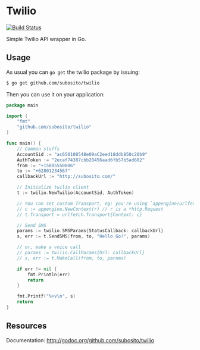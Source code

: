 # Twilio

[![Build Status](https://travis-ci.org/subosito/twilio.png)](https://travis-ci.org/subosito/twilio)

Simple Twilio API wrapper in Go.

## Usage

As usual you can `go get` the twilio package by issuing:

```bash
$ go get github.com/subosito/twilio
```

Then you can use it on your application:

```go
package main

import (
	"fmt"
	"github.com/subosito/twilio"
)

func main() {
	// Common stuffs
	AccountSid := "ac650108548e09aC2eed18ddb850c20b9"
	AuthToken := "2ecaf74387cbb28456aad6fb57b5ad682"
	from := "+15005550006"
	to := "+62801234567"
	callbackUrl := "http://subosito.com/"

	// Initialize twilio client
	t := twilio.NewTwilio(AccountSid, AuthToken)

	// You can set custom Transport, eg: you're using `appengine/urlfetch` on Google's appengine
	// c := appengine.NewContext(r) // r is a *http.Request
	// t.Transport = urlfetch.Transport{Context: c}

	// Send SMS
	params := twilio.SMSParams{StatusCallback: callbackUrl}
	s, err := t.SendSMS(from, to, "Hello Go!", params)

	// or, make a voice call
	// params := twilio.CallParams{Url: callbackUrl}
	// s, err := t.MakeCall(from, to, params)

	if err != nil {
		fmt.Println(err)
		return
	}

	fmt.Printf("%+v\n", s)
	return
}
```

## Resources

Documentation: http://godoc.org/github.com/subosito/twilio

